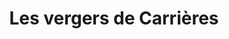 ---
title: "Les vergers de Carrières"
url: /carrieres-sous-poissy/les-vergers-de-carrieres/
shop: légumes
---